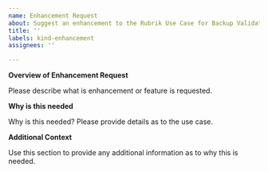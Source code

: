 ```yaml
---
name: Enhancement Request
about: Suggest an enhancement to the Rubrik Use Case for Backup Validation via PowerShell
title: ''
labels: kind-enhancement
assignees: ''

---
```


<!-- Please only use this template for submitting enhancement requests -->

**Overview of Enhancement Request**

Please describe what is enhancement or feature is requested. 

**Why is this needed**

Why is this needed? Please provide details as to the use case.

**Additional Context**

Use this section to provide any additional information as to why this is needed. 
